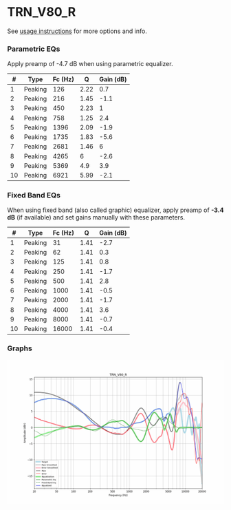 # TRN_V80_R
See [usage instructions](https://github.com/jaakkopasanen/AutoEq#usage) for more options and info.

### Parametric EQs
Apply preamp of -4.7 dB when using parametric equalizer.

|   # | Type    |   Fc (Hz) |    Q |   Gain (dB) |
|-----|---------|-----------|------|-------------|
|   1 | Peaking |       126 | 2.22 |         0.7 |
|   2 | Peaking |       216 | 1.45 |        -1.1 |
|   3 | Peaking |       450 | 2.23 |         1   |
|   4 | Peaking |       758 | 1.25 |         2.4 |
|   5 | Peaking |      1396 | 2.09 |        -1.9 |
|   6 | Peaking |      1735 | 1.83 |        -5.6 |
|   7 | Peaking |      2681 | 1.46 |         6   |
|   8 | Peaking |      4265 | 6    |        -2.6 |
|   9 | Peaking |      5369 | 4.9  |         3.9 |
|  10 | Peaking |      6921 | 5.99 |        -2.1 |

### Fixed Band EQs
When using fixed band (also called graphic) equalizer, apply preamp of **-3.4 dB** (if available) and set gains manually with these parameters.

|   # | Type    |   Fc (Hz) |    Q |   Gain (dB) |
|-----|---------|-----------|------|-------------|
|   1 | Peaking |        31 | 1.41 |        -2.7 |
|   2 | Peaking |        62 | 1.41 |         0.3 |
|   3 | Peaking |       125 | 1.41 |         0.8 |
|   4 | Peaking |       250 | 1.41 |        -1.7 |
|   5 | Peaking |       500 | 1.41 |         2.8 |
|   6 | Peaking |      1000 | 1.41 |        -0.5 |
|   7 | Peaking |      2000 | 1.41 |        -1.7 |
|   8 | Peaking |      4000 | 1.41 |         3.6 |
|   9 | Peaking |      8000 | 1.41 |        -0.7 |
|  10 | Peaking |     16000 | 1.41 |        -0.4 |

### Graphs
![](./TRN_V80_R.png)
